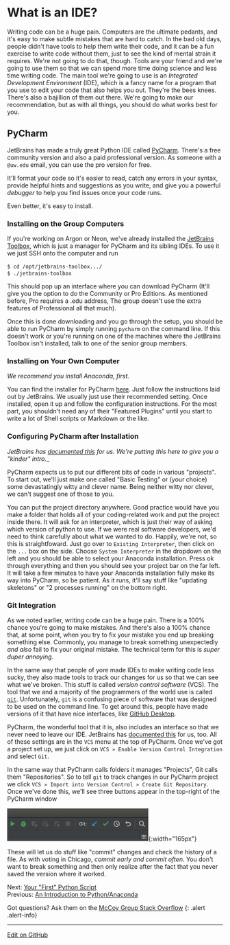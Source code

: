 # What is an IDE?

Writing code can be a huge pain. Computers are the ultimate pedants, and it's easy to make subtle mistakes that are hard to catch.
In the bad old days, people didn't have tools to help them write their code, and it can be a fun exercise to write code without them, just to see the kind of mental strain it requires.
We're not going to do that, though.
Tools are your friend and we're going to use them so that we can spend more time doing science and less time writing code.
The main tool we're going to use is an _Integrated Development Environment_ (IDE), which is a fancy name for a program that you use to edit your code that also helps you out.
They're the bees knees. There's also a bajillion of them out there.
We're going to make our recommendation, but as with all things, you should do what works best for you.

## PyCharm

JetBrains has made a truly great Python IDE called [PyCharm](https://www.jetbrains.com/pycharm/).
There's a free community version and also a paid professional version. As someone with a `@uw.edu` email, you can use the pro version for free.

It'll format your code so it's easier to read, catch any errors in your syntax, provide helpful hints and suggestions as you write, and give you a powerful _debugger_ to help you find issues once your code runs.

Even better, it's easy to install.

### Installing on the Group Computers

If you're working on Argon or Neon, we've already installed the [JetBrains Toolbox](https://www.jetbrains.com/toolbox-app/), which is just a manager for PyCharm and its sibling IDEs.
To use it we just SSH onto the computer and run

```console
$ cd /opt/jetbrains-toolbox.../
$ ./jetbrains-toolbox
```

This should pop up an interface where you can download PyCharm (It'll give you the option to do the Community or Pro Editions. As mentioned before, Pro requires a .edu address, The group doesn't use the extra features of Professional all that much).

Once this is done downloading and you go through the setup, you should be able to run PyCharm by simply running `pycharm` on the command line.
If this doesn't work or you're running on one of the machines where the JetBrains Toolbox isn't installed, talk to one of the senior group members.

### Installing on Your Own Computer

_We recommend you install Anaconda, first._

You can find the installer for PyCharm [here](https://www.jetbrains.com/pycharm/).
Just follow the instructions laid out by JetBrains. We usually just use their recommended setting.
Once installed, open it up and follow the configuration instructions.
For the most part, you shouldn't need any of their "Featured Plugins" until you start to write a lot of Shell scripts or Markdown or the like.

### Configuring PyCharm after Installation

_JetBrains has [documented this](https://www.jetbrains.com/help/pycharm/configuring-project-and-ide-settings.html) for us. We're putting this here to give you a "kinder" intro.__

PyCharm expects us to put our different bits of code in various "projects".
To start out, we'll just make one called "Basic Testing" or (your choice) some devastatingly witty and clever name.
Being neither witty nor clever, we can't suggest one of those to you.

You can put the project directory anywhere. Good practice would have you make a folder that holds all of your coding-related work and put the project inside there.
It will ask for an interpreter, which is just their way of asking which version of python to use.
If we were real software developers, we'd need to think carefully about what we wanted to do.
Happily, we're not, so this is straightfoward.
Just go over to `Existing Interpreter`, then click on the `...` box on the side.
Choose `System Interpreter` in the dropdown on the left and you should be able to select your Anaconda installation.
Press ok through everything and then you should see your project bar on the far left.
It will take a few minutes to have your Anaconda installation fully make its way into PyCharm, so be patient.
As it runs, it'll say stuff like  "updating skeletons" or "2 processes running" on the bottom right.

### Git Integration

As we noted earlier, writing code can be a huge pain.
There is a 100% chance you're going to make mistakes.
And there's also a 100% chance that, at some point, when you try to fix your mistake you end up breaking something else.
Commonly, you manage to break something unexpectedly _and also_ fail to fix your original mistake.
The technical term for this is _super duper annoying_.

In the same way that people of yore made IDEs to make writing code less sucky, they also made tools to track our changes for us so that we can see what we've broken. This stuff is called _version control software_ (VCS).
The tool that we and a majority of the programmers of the world use is called [`git`](https://git-scm.com/).
Unfortunately, `git` is a confusing piece of software that was designed to be used on the command line.
To get around this, people have made versions of it that have nice interfaces, like [GitHub Desktop](https://desktop.github.com/).

PyCharm, the wonderful tool that it is, also includes an interface so that we never need to leave our IDE.
JetBrains has [documented this](https://www.jetbrains.com/help/pycharm/set-up-a-git-repository.html) for us, too.
All of these settings are in the `VCS` menu at the top of PyCharm.
Once we've got a project set up, we just click on `VCS » Enable Version Control Integration` and select `Git`.

In the same way that PyCharm calls folders it manages "Projects", Git calls them "Repositories".
So to tell `git` to track changes in our PyCharm project we click `VCS » Import into Version Control » Create Git Repository`.
Once we've done this, we'll see three buttons appear in the top-right of the PyCharm window

![buttons](../img/git_buttons.png){:width="165px"}

These will let us do stuff like "commit" changes and check the history of a file.
As with voting in Chicago, _commit early and commit often_.
You don't want to break something and then only realize after the fact that you never saved the version where it worked.

<span class="text-muted">Next:</span>
 [Your "First" Python Script](FirstPythonScript.md)<br/>
<span class="text-muted">Previous:</span>
 [An Introduction to Python/Anaconda](IntroToPython.md)
 
 Got questions? Ask them on the [McCoy Group Stack Overflow](https://stackoverflow.com/c/mccoygroup/questions/ask)
{: .alert .alert-info}

---
[Edit on GitHub <i class="fab fa-github" aria-hidden="true"></i>](https://github.com/McCoyGroup/References/edit/gh-pages/McCoy%20Group%20Code%20Academy/GettingStarted/IntroToIDEs.md)
